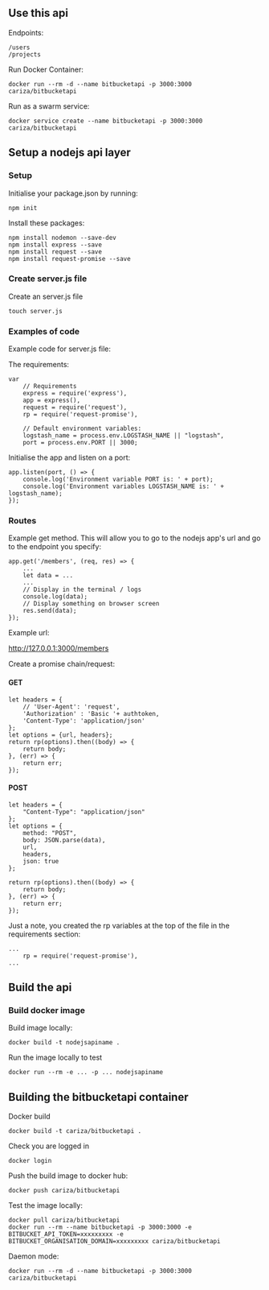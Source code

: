 ## Use this api

Endpoints:

    /users
    /projects

Run Docker Container:

    docker run --rm -d --name bitbucketapi -p 3000:3000 cariza/bitbucketapi

Run as a swarm service:

    docker service create --name bitbucketapi -p 3000:3000 cariza/bitbucketapi

## Setup a nodejs api layer

### Setup

Initialise your package.json by running:

    npm init

Install these packages:

    npm install nodemon --save-dev
    npm install express --save
    npm install request --save
    npm install request-promise --save

### Create server.js file

Create an server.js file

    touch server.js

### Examples of code

Example code for server.js file:

The requirements:
    
    var 
        // Requirements
        express = require('express'),
        app = express(),
        request = require('request'),
        rp = require('request-promise'),

        // Default environment variables:
        logstash_name = process.env.LOGSTASH_NAME || "logstash",
        port = process.env.PORT || 3000;

Initialise the app and listen on a port:

    app.listen(port, () => {
        console.log('Environment variable PORT is: ' + port);
        console.log('Environment variables LOGSTASH_NAME is: ' + logstash_name);
    });

### Routes

Example get method. This will allow you to go to the nodejs app's url and go to the endpoint you specify: 

    app.get('/members', (req, res) => {
        ...
        let data = ...
        ...
        // Display in the terminal / logs
        console.log(data);
        // Display something on browser screen
        res.send(data);
    });

Example url:

http://127.0.0.1:3000/members


Create a promise chain/request:

#### GET

    let headers = {
        // 'User-Agent': 'request',
        'Authorization' : 'Basic '+ authtoken,
        'Content-Type': 'application/json'
    };
    let options = {url, headers};
    return rp(options).then((body) => {
        return body;
    }, (err) => {
        return err;
    });

#### POST

    let headers = {
        "Content-Type": "application/json"
    };
    let options = {
        method: "POST",
        body: JSON.parse(data),
        url, 
        headers,
        json: true
    };

    return rp(options).then((body) => {
        return body;
    }, (err) => {
        return err;
    });

Just a note, you created the rp variables at the top of the file in the requirements section:

    ...
        rp = require('request-promise'),
    ...

## Build the api


### Build docker image

Build image locally:

    docker build -t nodejsapiname .

Run the image locally to test

    docker run --rm -e ... -p ... nodejsapiname



## Building the bitbucketapi container

Docker build

    docker build -t cariza/bitbucketapi .

Check you are logged in

    docker login

Push the build image to docker hub:

    docker push cariza/bitbucketapi

Test the image locally:

    docker pull cariza/bitbucketapi
    docker run --rm --name bitbucketapi -p 3000:3000 -e BITBUCKET_API_TOKEN=xxxxxxxxx -e BITBUCKET_ORGANISATION_DOMAIN=xxxxxxxxx cariza/bitbucketapi

Daemon mode:

    docker run --rm -d --name bitbucketapi -p 3000:3000 cariza/bitbucketapi